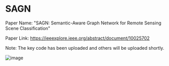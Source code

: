 # SAGN

Paper Name: "SAGN: Semantic-Aware Graph Network for Remote Sensing Scene Classification"

Paper Link: https://ieeexplore.ieee.org/abstract/document/10025702

Note: The key code has been uploaded and others will be uploaded shortly.

![image](https://user-images.githubusercontent.com/74549002/211795815-99f5b3a2-eb22-40b8-95c3-6fbb681601bc.png)
